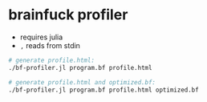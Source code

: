 # brainfuck profiler

- requires julia
- `,` reads from stdin

```sh
# generate profile.html:
./bf-profiler.jl program.bf profile.html

# generate profile.html and optimized.bf:
./bf-profiler.jl program.bf profile.html optimized.bf
```

